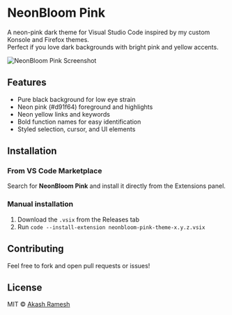 # NeonBloom Pink

A neon-pink dark theme for Visual Studio Code inspired by my custom Konsole and Firefox themes.  
Perfect if you love dark backgrounds with bright pink and yellow accents.

![NeonBloom Pink Screenshot](https://raw.githubusercontent.com/yourusername/neonbloom-pink-theme/main/screenshot.png)

## Features

- Pure black background for low eye strain
- Neon pink (#d91f64) foreground and highlights
- Neon yellow links and keywords
- Bold function names for easy identification
- Styled selection, cursor, and UI elements

## Installation

### From VS Code Marketplace

Search for **NeonBloom Pink** and install it directly from the Extensions panel.

### Manual installation

1. Download the `.vsix` from the Releases tab
2. Run `code --install-extension neonbloom-pink-theme-x.y.z.vsix`

## Contributing

Feel free to fork and open pull requests or issues!

## License

MIT © [Akash Ramesh](https://github.com/akashramesh13)
